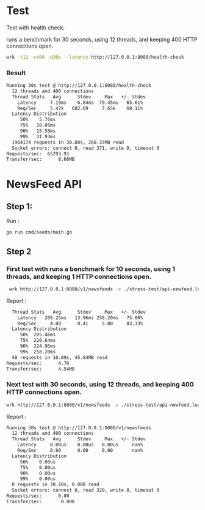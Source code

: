 # Test

Test with health check:

runs a benchmark for 30 seconds, using 12 threads, and keeping 400 HTTP connections open.

```bash
wrk -t12 -c400 -d30s --latency http://127.0.0.1:8080/health-check
```

### Result

```txt
Running 30s test @ http://127.0.0.1:8080/health-check
  12 threads and 400 connections
  Thread Stats   Avg      Stdev     Max   +/- Stdev
    Latency     7.19ms    6.84ms  79.45ms   65.61%
    Req/Sec     5.47k   682.69     7.65k    68.11%
  Latency Distribution
     50%    5.76ms
     75%   10.05ms
     90%   15.50ms
     99%   31.93ms
  1964174 requests in 30.08s, 260.37MB read
  Socket errors: connect 0, read 371, write 0, timeout 0
Requests/sec:  65293.91
Transfer/sec:      8.66MB
```

# NewsFeed API

## Step 1:

Run :

```bash
go run cmd/seeds/main.go
```

## Step 2

### First test with runs a benchmark for 10 seconds, using 1 threads, and keeping 1 HTTP connections open.

```bash
 wrk http://127.0.0.1:8080/v1/newsfeeds -s ./stress-test/api-newfeed.lua --latency -t1 -c1 -d10s
```

Report :

```txt
  Thread Stats   Avg      Stdev     Max   +/- Stdev
    Latency   209.25ms   13.96ms 258.20ms   75.00%
    Req/Sec     4.00      0.41     5.00     83.33%
  Latency Distribution
     50%  205.46ms
     75%  220.64ms
     90%  224.96ms
     99%  258.20ms
  48 requests in 10.09s, 45.84MB read
Requests/sec:      4.76
Transfer/sec:      4.54MB

```

### Next test with 30 seconds, using 12 threads, and keeping 400 HTTP connections open.

```bash
wrk http://127.0.0.1:8080/v1/newsfeeds -s ./stress-test/api-newfeed.lua --latency -t12 -c400 -d30s
```

Report :

```txt
Running 30s test @ http://127.0.0.1:8080/v1/newsfeeds
  12 threads and 400 connections
  Thread Stats   Avg      Stdev     Max   +/- Stdev
    Latency     0.00us    0.00us   0.00us     nan%
    Req/Sec     0.00      0.00     0.00       nan%
  Latency Distribution
     50%    0.00us
     75%    0.00us
     90%    0.00us
     99%    0.00us
  0 requests in 30.10s, 0.00B read
  Socket errors: connect 0, read 320, write 0, timeout 0
Requests/sec:      0.00
Transfer/sec:       0.00B
```
